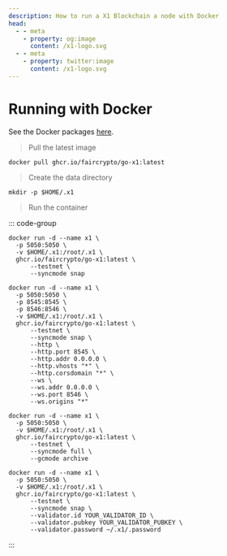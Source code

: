 ```yaml
---
description: How to run a X1 Blockchain a node with Docker
head:
  - - meta
    - property: og:image
      content: /x1-logo.svg
  - - meta
    - property: twitter:image
      content: /x1-logo.svg
---
```


# Running with Docker

See the Docker packages [here](https://github.com/nibty/faircrypto/pkgs/container/go-x1).

> Pull the latest image

```shell
docker pull ghcr.io/faircrypto/go-x1:latest
```

> Create the data directory

```shell
mkdir -p $HOME/.x1
```

> Run the container

::: code-group

```shell [Full Node]
docker run -d --name x1 \
  -p 5050:5050 \
  -v $HOME/.x1:/root/.x1 \
  ghcr.io/faircrypto/go-x1:latest \
      --testnet \
      --syncmode snap
```

```shell [API Node]
docker run -d --name x1 \
  -p 5050:5050 \
  -p 8545:8545 \
  -p 8546:8546 \
  -v $HOME/.x1:/root/.x1 \
  ghcr.io/faircrypto/go-x1:latest \
      --testnet \
      --syncmode snap \
      --http \
      --http.port 8545 \
      --http.addr 0.0.0.0 \
      --http.vhosts "*" \
      --http.corsdomain "*" \
      --ws \
      --ws.addr 0.0.0.0 \
      --ws.port 8546 \
      --ws.origins "*"
```

```shell [Archive Node]
docker run -d --name x1 \
  -p 5050:5050 \
  -v $HOME/.x1:/root/.x1 \
  ghcr.io/faircrypto/go-x1:latest \
      --testnet \
      --syncmode full \
      --gcmode archive
```

```shell [Validator Node]
docker run -d --name x1 \
  -p 5050:5050 \
  -v $HOME/.x1:/root/.x1 \
  ghcr.io/faircrypto/go-x1:latest \
      --testnet \
      --syncmode snap \
      --validator.id YOUR_VALIDATOR_ID \
      --validator.pubkey YOUR_VALIDATOR_PUBKEY \
      --validator.password ~/.x1/.password
```

:::
